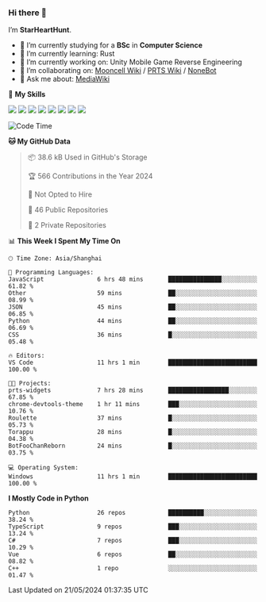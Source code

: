 ### Hi there 👋

I’m **StarHeartHunt**.

- 🏫 I’m currently studying for a **BSc** in **Computer Science**
- 🌱 I’m currently learning: Rust
- 🔭 I’m currently working on: Unity Mobile Game Reverse Engineering
- 👯 I’m collaborating on: [Mooncell Wiki](https://fgo.wiki/) / [PRTS Wiki](http://prts.wiki/) / [NoneBot](https://github.com/nonebot)
- 💬 Ask me about: [MediaWiki](https://www.mediawiki.org)

🌟 **My Skills**

![](https://img.shields.io/badge/-Python-3e74a2?style=flat-square&logo=Python&logoColor=fff)
![](https://img.shields.io/badge/-Node.js-339933?style=flat-square&logo=node.js&logoColor=fff)
![](https://img.shields.io/badge/-Vue-4fc08d?style=flat-square&logo=vue.js&logoColor=fff)
![](https://img.shields.io/badge/-React-2d98ce?style=flat-square&logo=React&logoColor=fff)
![](https://img.shields.io/badge/-TypeScript-3178C6?style=flat-square&logo=TypeScript&logoColor=fff)
![](https://img.shields.io/badge/-Docker-2496ED?style=flat-square&logo=Docker&logoColor=fff)
![](https://img.shields.io/badge/-Linux-000000?style=flat-square&logo=Linux&logoColor=fff)
![](https://img.shields.io/badge/-Dotnet-512bd4?style=flat-square&logo=.net&logoColor=fff)

<!--START_SECTION:waka-->
![Code Time](http://img.shields.io/badge/Code%20Time-1%2C025%20hrs%2027%20mins-blue)

**🐱 My GitHub Data** 

> 📦 38.6 kB Used in GitHub's Storage 
 > 
> 🏆 566 Contributions in the Year 2024
 > 
> 🚫 Not Opted to Hire
 > 
> 📜 46 Public Repositories 
 > 
> 🔑 2 Private Repositories 
 > 
📊 **This Week I Spent My Time On** 

```text
🕑︎ Time Zone: Asia/Shanghai

💬 Programming Languages: 
JavaScript               6 hrs 48 mins       ███████████████░░░░░░░░░░   61.82 % 
Other                    59 mins             ██░░░░░░░░░░░░░░░░░░░░░░░   08.99 % 
JSON                     45 mins             ██░░░░░░░░░░░░░░░░░░░░░░░   06.85 % 
Python                   44 mins             ██░░░░░░░░░░░░░░░░░░░░░░░   06.69 % 
CSS                      36 mins             █░░░░░░░░░░░░░░░░░░░░░░░░   05.48 % 

🔥 Editors: 
VS Code                  11 hrs 1 min        █████████████████████████   100.00 % 

🐱‍💻 Projects: 
prts-widgets             7 hrs 28 mins       █████████████████░░░░░░░░   67.85 % 
chrome-devtools-theme    1 hr 11 mins        ███░░░░░░░░░░░░░░░░░░░░░░   10.76 % 
Roulette                 37 mins             █░░░░░░░░░░░░░░░░░░░░░░░░   05.73 % 
Torappu                  28 mins             █░░░░░░░░░░░░░░░░░░░░░░░░   04.38 % 
BotFooChanReborn         24 mins             █░░░░░░░░░░░░░░░░░░░░░░░░   03.75 % 

💻 Operating System: 
Windows                  11 hrs 1 min        █████████████████████████   100.00 % 
```

**I Mostly Code in Python** 

```text
Python                   26 repos            ██████████░░░░░░░░░░░░░░░   38.24 % 
TypeScript               9 repos             ███░░░░░░░░░░░░░░░░░░░░░░   13.24 % 
C#                       7 repos             ███░░░░░░░░░░░░░░░░░░░░░░   10.29 % 
Vue                      6 repos             ██░░░░░░░░░░░░░░░░░░░░░░░   08.82 % 
C++                      1 repo              ░░░░░░░░░░░░░░░░░░░░░░░░░   01.47 % 
```




 Last Updated on 21/05/2024 01:37:35 UTC
<!--END_SECTION:waka-->
